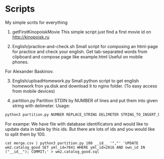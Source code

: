 # Scripts
My simple scrits for everything

1. getFirstKinopoiskMovie
This simple script just find a first movie id on http://kinopoisk.ru

2. English/practice-and-check.sh
Small script for composing an html-page for practice and check your english.
Get tab-separated words from clipboard and compose page like example.html
Useful on mobile phones.

For Alexander Baskinov.

3. English/uploadHomework.py
Small python script to get english homework fron ya.disk and download it to nginx folder. (To easy access from mobile devices)

4. partition.py
Partition STDIN by NUMBER of lines and put them into given string with delimeter.
Usage:
```bash
python3 partition.py NUMBER REPLACE_STRING DELIMETER STRING_TO_INSERT_DATA
```

For exampe:
We have file with database identificators and would like to update data in table by this ids. But there are lots of ids and you would like to split them by 100.

```
cat merge.csv | python3 partition.py 100 __id__ '","' 'UPDATE wm2.catalog_good SET yml_id=7841 WHERE yml_id=2816 AND own_id IN ("__id__"); COMMIT;' > wm2.catalog_good.sql
```



